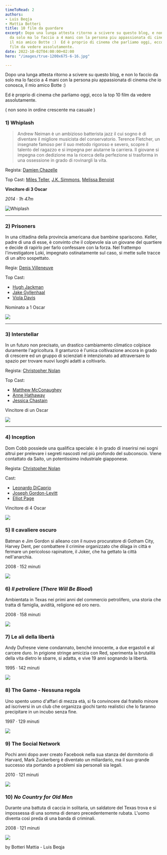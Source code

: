 ```yaml
---
timeToRead: 2
authors:
- Luis Beqja
- Mattia Botteri
title: 10 film da guardare
excerpt: Dopo una lunga attesta ritorno a scivere su questo blog, e non lo faccio
  da solo ma lo faccio a 4 mani con la persona piu appassionata di cinema che io conosca,
  il mio amico Botte :)  Ed è proprio di cinema che parliamo oggi, ecco la top 10
  film da vedere assolutamente.
date: 2022-10-02T04:00:00+02:00
hero: "/images/true-1200x675-6-16.jpg"

---
```

Dopo una lunga attesta ritorno a scivere su questo blog, e non lo faccio da solo ma lo faccio a 4 mani con la persona piu appassionata di cinema che io conosca, il mio amico Botte :)

Ed è proprio di cinema che parliamo oggi, ecco la top 10 film da vedere assolutamente.

( non sono in ordine crescente ma casuale )

### 1) **Whiplash**

> Andrew Neiman è un ambizioso batterista jazz il cui sogno è di diventare il migliore musicista del conservatorio. Terence Fletcher, un insegnate famoso per il suo metodo rigoroso e severo, scopre il talento del ragazzo e si impegna per aiutarne la carriera. Il giovane si impegna con dedizione ma la ricerca della perfezione si trasforma in una ossessione in grado di rovinargli la vita.

Regista: [Damien Chazelle](https://www.google.com/search?client=firefox-b-d&sxsrf=ALiCzsZGWOAvoONxnh1zcugTU4_Gt5tV6g:1664810981410&q=Damien+Chazelle&stick=H4sIAAAAAAAAAOPgE-LSz9U3iLcsM8kpUgKzTSuLkirNtcSyk6300zJzcsGEVUpmUWpySX7RIlZ-l8TczNQ8BeeMxKrUnJzUHayMu9iZOBgAeWkVEkwAAAA&sa=X&ved=2ahUKEwiM0KiZsMT6AhVzX_EDHRiQBTQQmxMoAXoECGMQAw)

Top Cast: [Miles Teller](https://www.imdb.com/name/nm1886602/?ref_=tt_ov_st), [J.K. Simmons](https://www.imdb.com/name/nm0799777/?ref_=tt_ov_st), [Melissa Benoist](https://www.imdb.com/name/nm2552034/?ref_=tt_ov_st)

**Vincitore di 3 Oscar**

_2014 ‧ 1h 47m_

![Whiplash](/images/locandina-1-1.jpg "Whiplash")

***

### 2) Prisoners

In una cittadina della provincia americana due bambine spariscono. Keller, padre di una di esse, è convinto che il colpevole sia un giovane del quartiere e decide di rapirlo per farlo confessare con la forza. Nel frattempo l'investigatore Loki, impegnato ostinatamente sul caso, si mette sulle tracce di un altro sospettato.

Regia: [Denis Villeneuve](https://www.imdb.com/name/nm0898288/?ref_=tt_ov_dr)

Top Cast:

* [Hugh Jackman](https://www.imdb.com/name/nm0413168/?ref_=tt_ov_st)
* [Jake Gyllenhaal](https://www.imdb.com/name/nm0350453/?ref_=tt_ov_st)
* [Viola Davis](https://www.imdb.com/name/nm0205626/?ref_=tt_ov_st)

Nominato a 1 Oscar

![](/images/locandina-2.jpg)

***

### 3) Interstellar

In un futuro non precisato, un drastico cambiamento climatico colpisce duramente l'agricoltura. Il granturco è l'unica coltivazione ancora in grado di crescere ed un gruppo di scienziati è intenzionato ad attraversare lo spazio per trovare nuovi luoghi adatti a coltivarlo.

Regista: [Christopher Nolan](https://www.imdb.com/name/nm0634240/?ref_=tt_ov_dr)

Top Cast:

* [Matthew McConaughey](https://www.imdb.com/name/nm0000190/?ref_=tt_ov_st)
* [Anne Hathaway](https://www.imdb.com/name/nm0004266/?ref_=tt_ov_st)
* [Jessica Chastain](https://www.imdb.com/name/nm1567113/?ref_=tt_ov_st)

Vincitore di un Oscar

![](/images/a1jvqnmi7ul-_sl1500_.jpg)

***

### 4) Inception

Dom Cobb possiede una qualifica speciale: è in grado di inserirsi nei sogni altrui per prelevare i segreti nascosti nel più profondo del subconscio. Viene contattato da Saito, un potentissimo industriale giapponese.

Regista: [Christopher Nolan](https://www.imdb.com/name/nm0634240/?ref_=tt_ov_dr)

Cast:

* [Leonardo DiCaprio](https://www.imdb.com/name/nm0000138/?ref_=tt_ov_st)
* [Joseph Gordon-Levitt](https://www.imdb.com/name/nm0330687/?ref_=tt_ov_st)
* [Elliot Page](https://www.imdb.com/name/nm0680983/?ref_=tt_ov_st)

Vincitore di 4 Oscar

![](/images/47397.webp)

### 5) Il cavaliere oscuro

Batman e Jim Gordon si alleano con il nuovo procuratore di Gotham City, Harvey Dent, per combattere il crimine organizzato che dilaga in città e fermare un pericoloso rapinatore, il Joker, che ha gettato la città nell'anarchia.

2008 ‧ 152 minuti

![](/images/locandina-4.jpg)

### 6) **_Il petroliere_** (_There Will Be Blood_)

Ambientata in Texas nei primi anni del commercio petrolifero, una storia che tratta di famiglia, avidità, religione ed oro nero.

2008 ‧ 158 minuti

![](/images/locandina-5.jpg)

### 7) Le ali della libertà

Andy Dufresne viene condannato, benché innocente, a due ergastoli e al carcere duro. In prigione stringe amicizia con Red, sperimenta la brutalità della vita dietro le sbarre, si adatta, e vive 19 anni sognando la libertà.

1995 ‧ 142 minuti

![](/images/locandina-6.jpg)

### 8) **The Game - Nessuna regola**

Uno spento uomo d'affari di mezza età, si fa convincere dal fratello minore ad iscriversi in un club che organizza giochi tanto realistici che lo faranno precipitare in un incubo senza fine.

1997 ‧ 129 minuti

![](/images/locandina-7.jpg)

### 9) The Social Network

Pochi anni dopo aver creato Facebook nella sua stanza del dormitorio di Harvard, Mark Zuckerberg è diventato un miliardario, ma il suo grande successo sta portando a problemi sia personali sia legali.

2010 ‧ 121 minuti

![](/images/locandina-9.jpg)

### 10) **_No Country for Old Men_**

Durante una battuta di caccia in solitaria, un saldatore del Texas trova e si impossessa di una somma di denaro precedentemente rubata. L'uomo diventa così preda di una banda di criminali.

2008 ‧ 121 minuti

![](/images/mv5bmja5njk3mjm4ov5bml5banbnxkftztcwmtc5mte1mq-_v1_.jpg)

by Botteri Mattia - Luis Beqja